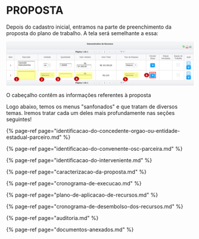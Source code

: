 # PROPOSTA

Depois do cadastro inicial, entramos na parte de preenchimento da proposta do plano de trabalho. A tela será semelhante a essa:

![](../../.gitbook/assets/image%20%2816%29.png)

O cabeçalho contêm as informações referentes à proposta

Logo abaixo, temos os menus "sanfonados" e que tratam de diversos temas. Iremos tratar cada um deles mais profundamente nas seções seguintes!

{% page-ref page="identificacao-do-concedente-orgao-ou-entidade-estadual-parceiro.md" %}

{% page-ref page="identificacao-do-convenente-osc-parceira.md" %}

{% page-ref page="identificacao-do-interveniente.md" %}

{% page-ref page="caracterizacao-da-proposta.md" %}

{% page-ref page="cronograma-de-execucao.md" %}

{% page-ref page="plano-de-aplicacao-de-recursos.md" %}

{% page-ref page="cronograma-de-desembolso-dos-recursos.md" %}

{% page-ref page="auditoria.md" %}

{% page-ref page="documentos-anexados.md" %}







